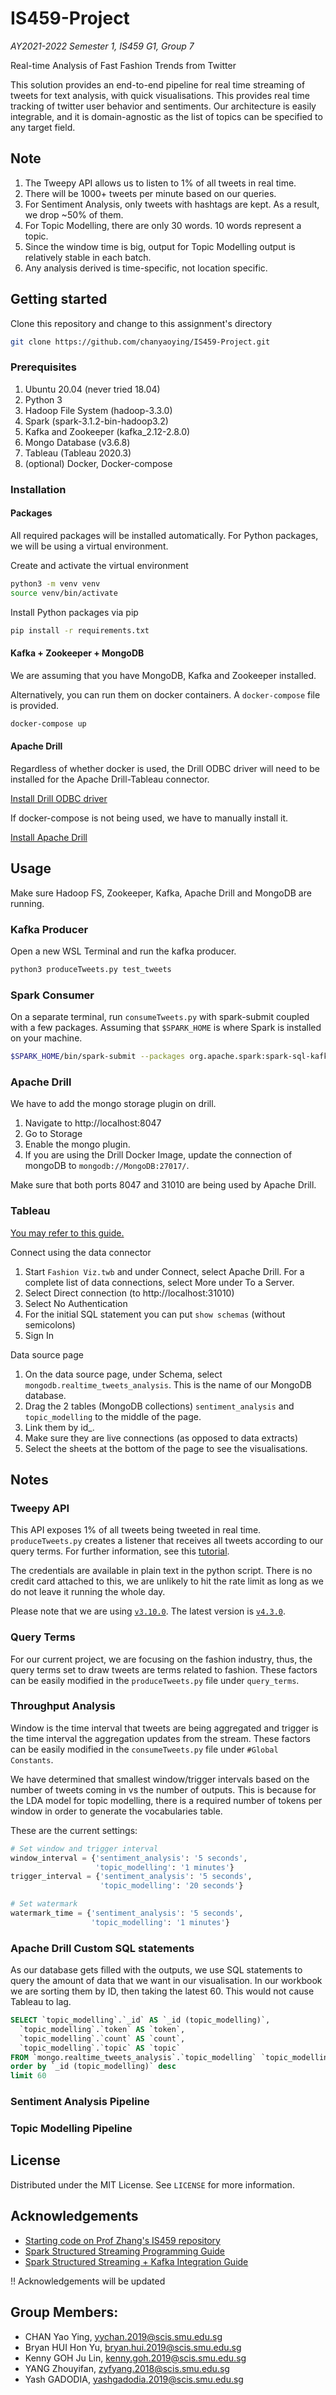 # IS459-Project

_AY2021-2022 Semester 1, IS459 G1, Group 7_

Real-time Analysis of Fast Fashion Trends from Twitter

This solution provides an end-to-end pipeline for real time streaming of tweets for text analysis, with quick visualisations. This provides real time tracking of twitter user behavior and sentiments. Our architecture is easily integrable, and it is domain-agnostic as the list of topics can be specified to any target field.

## Note
1. The Tweepy API allows us to listen to 1% of all tweets in real time.
2. There will be 1000+ tweets per minute based on our queries.
3. For Sentiment Analysis, only tweets with hashtags are kept. As a result, we drop ~50% of them.
4. For Topic Modelling, there are only 30 words. 10 words represent a topic.
5. Since the window time is big, output for Topic Modelling output is relatively stable in each batch.
6. Any analysis derived is time-specific, not location specific.

## Getting started
Clone this repository and change to this assignment's directory
```sh
git clone https://github.com/chanyaoying/IS459-Project.git
```

### Prerequisites

1. Ubuntu 20.04 (never tried 18.04)
2. Python 3
3. Hadoop File System (hadoop-3.3.0)
4. Spark (spark-3.1.2-bin-hadoop3.2)
5. Kafka and Zookeeper (kafka_2.12-2.8.0)
6. Mongo Database (v3.6.8)
7. Tableau (Tableau 2020.3)
8. (optional) Docker, Docker-compose

### Installation
#### Packages

All required packages will be installed automatically. For Python packages, we will be using a virtual environment.

Create and activate the virtual environment
```sh
python3 -m venv venv
source venv/bin/activate
```

Install Python packages via pip
```sh
pip install -r requirements.txt
```
#### Kafka + Zookeeper + MongoDB
We are assuming that you have MongoDB, Kafka and Zookeeper installed.

Alternatively, you can run them on docker containers. A `docker-compose` file is provided.
```sh
docker-compose up
```
#### Apache Drill
Regardless of whether docker is used, the Drill ODBC driver will need to be installed for the Apache Drill-Tableau connector.

[Install Drill ODBC driver](https://drill.apache.org/docs/installing-the-driver-on-windows/)

If docker-compose is not being used, we have to manually install it.

[Install Apache Drill](https://drill.apache.org/docs/embedded-mode-prerequisites/)
## Usage
Make sure Hadoop FS, Zookeeper, Kafka, Apache Drill and MongoDB are running.

### Kafka Producer
Open a new WSL Terminal and run the kafka producer.
```sh
python3 produceTweets.py test_tweets
```

### Spark Consumer
On a separate terminal, run `consumeTweets.py` with spark-submit coupled with a few packages. Assuming that `$SPARK_HOME` is where Spark is installed on your machine.
```sh
$SPARK_HOME/bin/spark-submit --packages org.apache.spark:spark-sql-kafka-0-10_2.12:3.1.2,com.johnsnowlabs.nlp:spark-nlp_2.12:3.3.2,com.github.fommil.netlib:all:1.1.2 consumeTweets.py
```

### Apache Drill
We have to add the mongo storage plugin on drill.
1. Navigate to http://localhost:8047
2. Go to Storage
3. Enable the mongo plugin.
4. If you are using the Drill Docker Image, update the connection of mongoDB to `mongodb://MongoDB:27017/`.

Make sure that both ports 8047 and 31010 are being used by Apache Drill.
### Tableau
[You may refer to this guide.](https://help.tableau.com/current/pro/desktop/en-us/examples_apachedrill.htm)

Connect using the data connector
1. Start `Fashion Viz.twb` and under Connect, select Apache Drill. For a complete list of data connections, select More under To a Server.
2. Select Direct connection (to http://localhost:31010)
3. Select No Authentication
4. For the initial SQL statement you can put `show schemas` (without semicolons)
5. Sign In

Data source page
1. On the data source page, under Schema, select `mongodb.realtime_tweets_analysis`. This is the name of our MongoDB database.
2. Drag the 2 tables (MongoDB collections) `sentiment_analysis` and `topic_modelling` to the middle of the page.
3. Link them by id_.
4. Make sure they are live connections (as opposed to data extracts)
4. Select the sheets at the bottom of the page to see the visualisations.

## Notes

### Tweepy API
This API exposes 1% of all tweets being tweeted in real time. `produceTweets.py` creates a listener that receives all tweets according to our query terms. For further information, see this [tutorial](https://developer.twitter.com/en/docs/tutorials/consuming-streaming-data).

The credentials are available in plain text in the python script. There is no credit card attached to this, we are unlikely to hit the rate limit as long as we do not leave it running the whole day.

Please note that we are using [`v3.10.0`](https://docs.tweepy.org/en/v3.10.0/). The latest version is [`v4.3.0`](https://docs.tweepy.org/en/v4.3.0/).
### Query Terms
For our current project, we are focusing on the fashion industry, thus, the query terms set to draw tweets are terms related to fashion. These factors can be easily modified in the `produceTweets.py` file under `query_terms`.
### Throughput Analysis
Window is the time interval that tweets are being aggregated and trigger is the time interval the aggregation updates from the stream. These factors can be easily modified in the `consumeTweets.py` file under `#Global Constants`.

We have determined that smallest window/trigger intervals based on the number of tweets coming in vs the number of outputs. This is because for the LDA model for topic modelling, there is a required number of tokens per window in order to generate the vocabularies table.

These are the current settings:
```python
# Set window and trigger interval
window_interval = {'sentiment_analysis': '5 seconds',
                   'topic_modelling': '1 minutes'}
trigger_interval = {'sentiment_analysis': '5 seconds',
                    'topic_modelling': '20 seconds'}

# Set watermark
watermark_time = {'sentiment_analysis': '5 seconds',
                  'topic_modelling': '1 minutes'}
```
### Apache Drill Custom SQL statements
As our database gets filled with the outputs, we use SQL statements to query the amount of data that we want in our visualisation. In our workbook we are sorting them by ID, then taking the latest 60. This would not cause Tableau to lag.

```SQL
SELECT `topic_modelling`.`_id` AS `_id (topic_modelling)`,
  `topic_modelling`.`token` AS `token`,
  `topic_modelling`.`count` AS `count`,
  `topic_modelling`.`topic` AS `topic`
FROM `mongo.realtime_tweets_analysis`.`topic_modelling` `topic_modelling`
order by `_id (topic_modelling)` desc
limit 60
```
### Sentiment Analysis Pipeline

### Topic Modelling Pipeline

## License
Distributed under the MIT License. See `LICENSE` for more information.

## Acknowledgements
* [Starting code on Prof Zhang's IS459 repository](https://github.com/ZhangZhenjie/SMU-IS459)
* [Spark Structured Streaming Programming Guide](https://spark.apache.org/docs/latest/structured-streaming-programming-guide.html)
* [Spark Structured Streaming + Kafka Integration Guide](https://spark.apache.org/docs/latest/structured-streaming-kafka-integration.html)

!! Acknowledgements will be updated

## Group Members:

- CHAN Yao Ying, yychan.2019@scis.smu.edu.sg
- Bryan HUI Hon Yu, bryan.hui.2019@scis.smu.edu.sg
- Kenny GOH Ju Lin, kenny.goh.2019@scis.smu.edu.sg
- YANG Zhouyifan, zyfyang.2018@scis.smu.edu.sg
- Yash GADODIA, yashgadodia.2019@scis.smu.edu.sg




